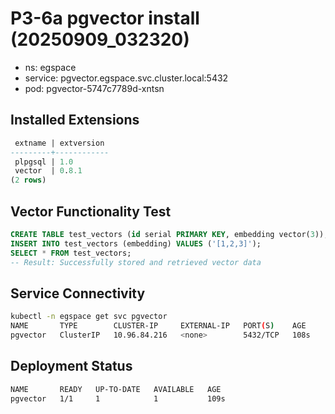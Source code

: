 # P3-6a pgvector install (20250909_032320)
- ns: egspace
- service: pgvector.egspace.svc.cluster.local:5432
- pod: pgvector-5747c7789d-xntsn

## Installed Extensions
```sql
 extname | extversion 
---------+------------
 plpgsql | 1.0
 vector  | 0.8.1
(2 rows)
```

## Vector Functionality Test
```sql
CREATE TABLE test_vectors (id serial PRIMARY KEY, embedding vector(3));
INSERT INTO test_vectors (embedding) VALUES ('[1,2,3]');
SELECT * FROM test_vectors;
-- Result: Successfully stored and retrieved vector data
```

## Service Connectivity
```bash
kubectl -n egspace get svc pgvector
NAME       TYPE        CLUSTER-IP     EXTERNAL-IP   PORT(S)    AGE
pgvector   ClusterIP   10.96.84.216   <none>        5432/TCP   108s
```

## Deployment Status
```bash
NAME       READY   UP-TO-DATE   AVAILABLE   AGE
pgvector   1/1     1            1           109s
```
